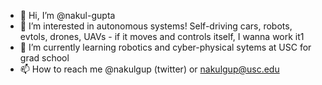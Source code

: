 - 👋 Hi, I’m @nakul-gupta
- 👀 I’m interested in autonomous systems! Self-driving cars, robots, evtols, drones, UAVs - if it moves and controls itself, I wanna work it1
- 🌱 I’m currently learning robotics and cyber-physical sytems at USC for grad school
- 📫 How to reach me @nakulgup (twitter) or nakulgup@usc.edu

<!---
nakul-gupta/nakul-gupta is a ✨ special ✨ repository because its `README.md` (this file) appears on your GitHub profile.
You can click the Preview link to take a look at your changes.
--->
